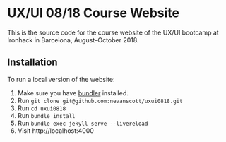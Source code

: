 UX/UI 08/18 Course Website
==========================

This is the source code for the course website of the UX/UI bootcamp at Ironhack in Barcelona, August–October 2018.


Installation
------------

To run a local version of the website:

1. Make sure you have [bundler](https://bundler.io) installed.
2. Run `git clone git@github.com:nevanscott/uxui0818.git`
3. Run `cd uxui0818`
4. Run `bundle install`
5. Run `bundle exec jekyll serve --livereload`
6. Visit http://localhost:4000
